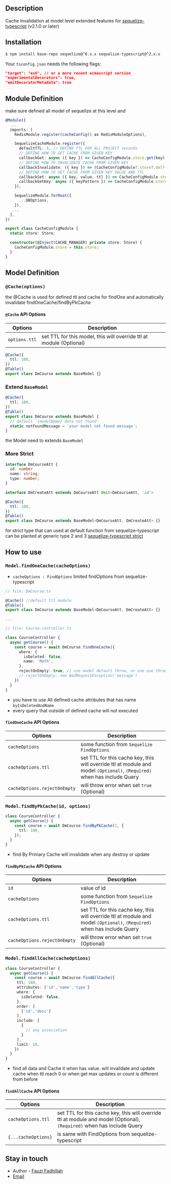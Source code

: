 ## Description

Cache Invalidation at model level extended features for [sequelize-typescript](https://github.com/RobinBuschmann/sequelize-typescript) (v2.1.0 or later)

## Installation

```bash
$ npm install base-repo sequelize@^6.x.x sequelize-typescript@^2.x.x
```

Your `tsconfig.json` needs the following flags:

```json
"target": "es6", // or a more recent ecmascript version
"experimentalDecorators": true,
"emitDecoratorMetadata": true
```

## Module Definition

make sure defined all model of sequelize at this level
and

```typescript
@Module({
  ...
  imports: [
    RedisModule.register(cacheConfig() as RedisModuleOptions),

    SequelizeCacheModule.register({
      defaultTTL: 5, // DEFINE TTL FOR ALL PROJECT seconds
      // DEFINE HOW TO GET CACHE FROM GIVEN KEY
      callbackGet: async ({ key }) => CacheConfigModule.store.get(key),
      // DEFINE HOW TO INVALIDATE CACHE FROM GIVEN KEY
      callbackInvalidate: ({ key }) => (CacheConfigModule?.store?.del?.(key) || null),
      // DEFINE HOW TO SET CACHE FROM GIVEN KEY VALUE AND TTL
      callbackSet: async ({ key, value, ttl }) => CacheConfigModule.store.set(key, value, { ttl }),
      callbackGetKey: async ({ keyPattern }) => CacheConfigModule.store.keys?.(`${process.env.CACHE_PREFIX}${keyPattern}`) || [],
    }),

    SequelizeModule.forRoot({
      ...DBOptions,
    }),
   ...
  ],
})

export class CacheConfigModule {
  static store: Store;

  constructor(@Inject(CACHE_MANAGER) private store: Store) {
    CacheConfigModule.store = this.store;
  }
}
```

## Model Definition

### `@Cache(options)`

the @Cache is used for defined ttl and cache for findOne and automatically invalidate findOneCache/findByPkCache

#### `@Cache` API Options

| Options       | Description                                                         |
| ------------- | ------------------------------------------------------------------- |
| `options.ttl` | set TTL for this model, this will override ttl at module (Optional) |

```typescript
@Cache({
  ttl: 100,
})
@Table()
export class DmCourse extends BaseModel {}
```

### Extend `BaseModel`

```ts
@Cache({
  ttl: 100,
})
@Table()
export class DmCourse extends BaseModel {
  // default `{modelName} data not found'
  static notFoundMessage = 'your model not found message';
}
```

the Model need to extends `BaseModel`

### More Strict

```ts
interface DmCourseAtt {
  id: number
  name: string;
  type: number;
}

interface DmCreateAtt extends DmCourseAtt Omit<DmCourseAtt, 'id'>

@Cache({
  ttl: 100,
})
@Table()
export class DmCourse extends BaseModel<DmCourseAtt, DmCreateAtt> {}
```

for strict type that can used at default function from sequelize-typescript can be planted at generic type 2 and 3 [sequelize-typescript strict](https://github.com/RobinBuschmann/sequelize-typescript#more-strict)

## How to use

### `Model.findOneCache(cacheOptions)`

- `cacheOptions : FindOptions` limited findOptions from sequelize-typescript

```ts
// file: DmCourse.ts

@Cache() //default ttl module
@Table()
export class DmCourse extends BaseModel<DmCourseAtt, DmCreateAtt> {}

...

// file: Course.controller.ts

class CourseController {
  async getCourse() {
    const course = await DmCourse.findOneCache({
      where: {
        isDeleted: false,
        name: 'Math',
      },
      rejectOnEmpty: true, // use model default throw, or use use throw Exception
      // rejectOnEmpty: new BadRequestException('message')
    })
  }
}
```

- you have to use All defined cache attributes that has name `byIsDeletedAndName`
- every query that outside of defined cache will not executed

#### `findOneCache` API Options

| Options                      | Description                                                                                                              |
| ---------------------------- | ------------------------------------------------------------------------------------------------------------------------ |
| `cacheOptions`               | some function from `Sequelize FindOptions`                                                                               |
| `cacheOptions.ttl`           | set TTL for this cache key, this will override ttl at module and model `(Optional)`, `(Required)` when has include Query |
| `cacheOptions.rejectOnEmpty` | will throw error when set `true` (Optional)                                                                              |

### `Model.findByPkCache(id, options)`

```ts
class CourseController {
  async getCourse() {
    const course = await DmCourse.findByPkCache(1, {
      ttl: 100,
    });
  }
}
```

- find By Primary Cache will invalidate when any destroy or update

#### `findByPkCache` API Options

| Options                      | Description                                                                                                              |
| ---------------------------- | ------------------------------------------------------------------------------------------------------------------------ |
| `id`                         | value of id                                                                                                              |
| `cacheOptions`               | some function from `Sequelize FindOptions`                                                                               |
| `cacheOptions.ttl`           | set TTL for this cache key, this will override ttl at module and model `(Optional)`, `(Required)` when has include Query |
| `cacheOptions.rejectOnEmpty` | will throw error when set `true` (Optional)                                                                              |

### `Model.findAllCache(cacheOptions)`

```ts
class CourseController {
  async getCourse() {
    const course = await DmCourse.findAllCache({
     ttl: 100,
     attributes: ['id','name','type']
     where: {
       isDeleted: false,
     },
     order: [
       ['id','desc']
     ],
     include: [
       {
         // any association
       }
     ],
     limit: 10,
    })
  }
}
```
- find all data and Cache it when has value. will invalidate and update cache when ttl reach 0 or when get max updates or count is different from before

#### `findAllCache` API Options

| Options             | Description                                                                                                            |
| ------------------- | ---------------------------------------------------------------------------------                                      |
| `cacheOptions.ttl`  | set TTL for this cache key, this will override ttl at module and model (Optional), `(Required)` when has include Query |
| `{...cacheOptions}` | is same with FindOptions from sequelize-typescript                                                                     |

## Stay in touch

- Author - [Fauzi Fadhillah](https://github.com/FauziFadhi)
- [Email](fauzifadhi@gmail.com)
